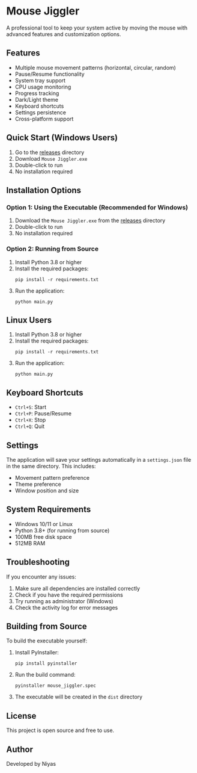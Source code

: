 # Mouse Jiggler

A professional tool to keep your system active by moving the mouse with advanced features and customization options.

## Features

- Multiple mouse movement patterns (horizontal, circular, random)
- Pause/Resume functionality
- System tray support
- CPU usage monitoring
- Progress tracking
- Dark/Light theme
- Keyboard shortcuts
- Settings persistence
- Cross-platform support

## Quick Start (Windows Users)

1. Go to the [releases](releases) directory
2. Download `Mouse Jiggler.exe`
3. Double-click to run
4. No installation required

## Installation Options

### Option 1: Using the Executable (Recommended for Windows)
1. Download the `Mouse Jiggler.exe` from the [releases](releases) directory
2. Double-click to run
3. No installation required

### Option 2: Running from Source
1. Install Python 3.8 or higher
2. Install the required packages:
   ```
   pip install -r requirements.txt
   ```
3. Run the application:
   ```
   python main.py
   ```

## Linux Users

1. Install Python 3.8 or higher
2. Install the required packages:
   ```
   pip install -r requirements.txt
   ```
3. Run the application:
   ```
   python main.py
   ```

## Keyboard Shortcuts

- `Ctrl+S`: Start
- `Ctrl+P`: Pause/Resume
- `Ctrl+X`: Stop
- `Ctrl+Q`: Quit

## Settings

The application will save your settings automatically in a `settings.json` file in the same directory. This includes:
- Movement pattern preference
- Theme preference
- Window position and size

## System Requirements

- Windows 10/11 or Linux
- Python 3.8+ (for running from source)
- 100MB free disk space
- 512MB RAM

## Troubleshooting

If you encounter any issues:
1. Make sure all dependencies are installed correctly
2. Check if you have the required permissions
3. Try running as administrator (Windows)
4. Check the activity log for error messages

## Building from Source

To build the executable yourself:
1. Install PyInstaller:
   ```
   pip install pyinstaller
   ```
2. Run the build command:
   ```
   pyinstaller mouse_jiggler.spec
   ```
3. The executable will be created in the `dist` directory

## License

This project is open source and free to use.

## Author

Developed by Niyas 